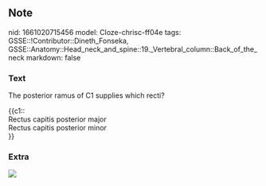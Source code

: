 ## Note
nid: 1661020715456
model: Cloze-chrisc-ff04e
tags: GSSE::!Contributor::Dineth_Fonseka, GSSE::Anatomy::Head_neck_and_spine::19._Vertebral_column::Back_of_the_neck
markdown: false

### Text
The posterior ramus of C1 supplies which recti?
<div>
  {{c1::
  <div>
    Rectus capitis posterior major
  </div>
  <div>
    Rectus capitis posterior minor
  </div>}}
</div>

### Extra
<img src="paste-48b743cf83762efa71b7ebe3cac956d2fffa59a4.jpg">
